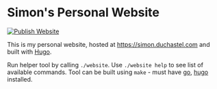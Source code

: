 # Simon's Personal Website
[![Publish Website](https://github.com/simon-duchastel/personal-website-private/actions/workflows/main.yml/badge.svg?event=push)](https://github.com/simon-duchastel/personal-website-private/actions/workflows/main.yml)

This is my personal website, hosted at https://simon.duchastel.com and built with [Hugo](https://gohugo.io).

Run helper tool by calling `./website`. Use `./website help` to see list of available commands. Tool can be built using `make` - must have [go](https://go.dev), [hugo](https://gohugo.io) installed.
